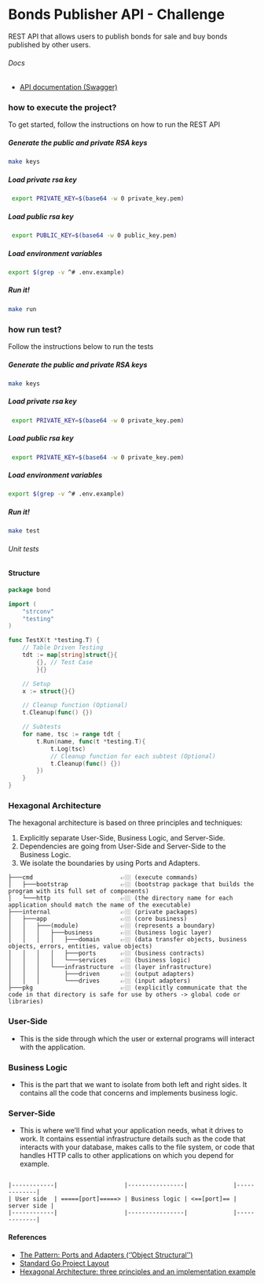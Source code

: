 # Bonds Publisher API - Challenge

REST API that allows users to publish bonds for sale and buy bonds published by other users.

###### Docs

- [API documentation (Swagger)](docs/swagger.yaml)

### how to execute the project?

To get started, follow the instructions on how to run the REST API

##### Generate the public and private RSA keys

```bash
make keys
```

##### Load private rsa key

```bash
 export PRIVATE_KEY=$(base64 -w 0 private_key.pem)
```

##### Load public rsa key

```bash
 export PUBLIC_KEY=$(base64 -w 0 public_key.pem)
```

##### Load environment variables

```bash
export $(grep -v ^# .env.example)
```

##### Run it!

```bash
make run
```

### how run test?

Follow the instructions below to run the tests

##### Generate the public and private RSA keys

```bash
make keys
```

##### Load private rsa key

```bash
 export PRIVATE_KEY=$(base64 -w 0 private_key.pem)
```

##### Load public rsa key

```bash
 export PRIVATE_KEY=$(base64 -w 0 private_key.pem)
```

##### Load environment variables

```bash
export $(grep -v ^# .env.example)
```

##### Run it!

```bash
make test
```

###### Unit tests

#### Structure

```go
package bond

import (
	"strconv"
	"testing"
)

func TestX(t *testing.T) {
	// Table Driven Testing
	tdt := map[string]struct{}{
	    {},	// Test Case
    	}{}

	// Setup
	x := struct{}{}

	// Cleanup function (Optional)
	t.Cleanup(func() {})

	// Subtests
	for name, tsc := range tdt {
		t.Run(name, func(t *testing.T){
			t.Log(tsc)
			// Cleanup function for each subtest (Optional)
			t.Cleanup(func() {})
		})
	}
}
```

### Hexagonal Architecture

The hexagonal architecture is based on three principles and techniques:

1. Explicitly separate User-Side, Business Logic, and Server-Side.
2. Dependencies are going from User-Side and Server-Side to the Business Logic.
3. We isolate the boundaries by using Ports and Adapters.

```
├───cmd 						👉🏼 (execute commands)
│   ├───bootstrap               👉🏼 (bootstrap package that builds the program with its full set of components)
│   └───http					👉🏼 (the directory name for each application should match the name of the executable)
├───internal            		👉🏼 (private packages)
│   ├───app                     👉🏼 (core business)
│   │   ├───(module)            👉🏼 (represents a boundary)
│   │   │   ├───business        👉🏼 (business logic layer)
│   │   │   │   ├───domain      👉🏼 (data transfer objects, business objects, errors, entities, value objects)
│   │   │   │   ├───ports       👉🏼 (business contracts)
│   │   │   │   └───services    👉🏼 (business logic)
│   │   │   └───infrastructure  👉🏼 (layer infrastructure)
│   │   │       ├───driven      👉🏼 (output adapters)
│   │   │       └───drives      👉🏼 (input adapters)
├───pkg                         👉🏼 (explicitly communicate that the code in that directory is safe for use by others -> global code or libraries)
```

### User-Side

- This is the side through which the user or external programs will interact with the application.

### Business Logic

- This is the part that we want to isolate from both left and right sides. It contains all the code that concerns and implements business logic.

### Server-Side

- This is where we’ll find what your application needs, what it drives to work. It contains essential infrastructure details such as the code that interacts with your database, makes calls to the file system, or code that handles HTTP calls to other applications on which you depend for example.

```

|------------|                   |----------------|             |-------------|
| User side  | =====[port]=====> | Business logic | <==[port]== | server side |
|------------|                   |----------------|             |-------------|

```

#### References

- [The Pattern: Ports and Adapters (‘’Object Structural’’) ](https://alistair.cockburn.us/hexagonal-architecture/)
- [Standard Go Project Layout](https://github.com/golang-standards/project-layout)
- [Hexagonal Architecture: three principles and an implementation example](https://blog.octo.com/hexagonal-architecture-three-principles-and-an-implementation-example)
